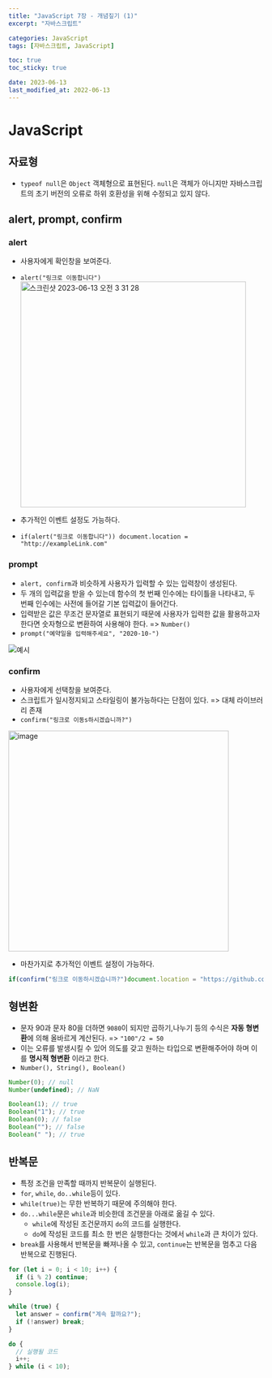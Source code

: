 ```yaml
---
title: "JavaScript 7장 - 개념짚기 (1)"
excerpt: "자바스크립트"

categories: JavaScript
tags: [자바스크립트, JavaScript]

toc: true
toc_sticky: true

date: 2023-06-13
last_modified_at: 2022-06-13
---
```


# JavaScript

## 자료형

- `typeof null`은 `Object` 객체형으로 표현된다. `null`은 객체가 아니지만 자바스크립트의 초기 버전의 오류로 하위 호환성을 위해 수정되고 있지 않다.

## alert, prompt, confirm

### alert

- 사용자에게 확인창을 보여준다.
- `alert("링크로 이동합니다")`
  <img width="445" alt="스크린샷 2023-06-13 오전 3 31 28" src="https://github.com/choigirang/choigirang.github.io/assets/118104644/7577b509-179a-4ff4-8363-57d791c71ebc">

- 추가적인 이벤트 설정도 가능하다.
- `if(alert("링크로 이동합니다")) document.location = "http://exampleLink.com"`

### prompt

- `alert, confirm`과 비슷하게 사용자가 입력할 수 있는 입력창이 생성된다.
- 두 개의 입력값을 받을 수 있는데 함수의 첫 번째 인수에는 타이틀을 나타내고, 두 번째 인수에는 사전에 들어갈 기본 입력값이 들어간다.
- 입력받은 값은 무조건 문자열로 표현되기 때문에 사용자가 입력한 값을 활용하고자 한다면 숫자형으로 변환하여 사용해야 한다. => `Number()`
- `prompt("예약일을 입력해주세요", "2020-10-")`

![예시](https://github.com/choigirang/choigirang.github.io/assets/118104644/ce39a09e-ef9e-45fd-a47c-83ee29946705)

### confirm

- 사용자에게 선택창을 보여준다.
- 스크립트가 일시정지되고 스타일링이 불가능하다는 단점이 있다. => 대체 라이브러리 존재
- `confirm("링크로 이동s하시겠습니까?")`

<img width="435" alt="image" src="https://github.com/choigirang/choigirang.github.io/assets/118104644/476af1ea-8b0f-4cdf-90c4-854a89abc770">

- 마찬가지로 추가적인 이벤트 설정이 가능하다.

```js
if(confirm("링크로 이동하시겠습니까?")document.location = "https://github.com/choigirang")
```

## 형변환

- 문자 90과 문자 80을 더하면 `9080`이 되지만 곱하기,나누기 등의 수식은 **자동 형변환**에 의해 올바르게 계산된다. => `"100"/2 = 50`
- 이는 오류를 발생시킬 수 있어 의도를 갖고 원하는 타입으로 변환해주어야 하며 이를 **명시적 형변환** 이라고 한다.
- `Number(), String(), Boolean()`

```js
Number(0); // null
Number(undefined); // NaN

Boolean(1); // true
Boolean("1"); // true
Boolean(0); // false
Boolean(""); // false
Boolean(" "); // true
```

## 반복문

- 특정 조건을 만족할 때까지 반복문이 실행된다.
- `for`, `while`, `do..while`등이 있다.
- `while(true)`는 무한 반복하기 때문에 주의해야 한다.
- `do...while`문은 `while`과 비슷한데 조건문을 아래로 옮길 수 있다.
  - `while`에 작성된 조건문까지 `do`의 코드를 실행한다.
  - `do`에 작성된 코드를 최소 한 번은 실행한다는 것에서 `while`과 큰 차이가 있다.
- `break`를 사용해서 반복문을 빠져나올 수 있고, `continue`는 반복문을 멈추고 다음 반복으로 진행된다.

```js
for (let i = 0; i < 10; i++) {
  if (i % 2) continue;
  console.log(i);
}

while (true) {
  let answer = confirm("계속 할까요?");
  if (!answer) break;
}

do {
  // 실행될 코드
  i++;
} while (i < 10);
```

